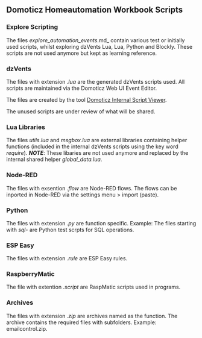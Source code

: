 ## Domoticz Homeautomation Workbook Scripts

### Explore Scripting
The files _explore_automation_events_<name>.md_ contain various test or initially used scripts, whilst exploring dzVents Lua, Lua, Python and Blockly.
These scripts are not used anymore but kept as learning reference.

### dzVents
The files with extension _.lua_ are the generated dzVents scripts used. All scripts are maintained via the Domoticz Web UI Event Editor.

The files are created by the tool [Domoticz Internal Script Viewer](https://github.com/rwbl/domoticz-internal-script-viewer).

The unused scripts are under review of what will be shared.

### Lua Libraries
The files _utils.lua_ and _msgbox.lua_ are external libraries containing helper functions (included in the internal dzVents scripts using the key word _require_).
***NOTE***: These libaries are not used anymore and replaced by the internal shared helper _global_data.lua_.

### Node-RED
The files with exsention _.flow_ are Node-RED flows.
The flows can be inported in Node-RED via the settings menu > import (paste).

### Python
The files with extension _.py_ are function specific. 
Example: The files starting with _sql-_ are Python test scrpts for SQL operations.

### ESP Easy
The files with extension _.rule_ are ESP Easy rules.

### RaspberryMatic
The file with extention _.script_ are RaspMatic scripts used in programs.

### Archives
The files with extension _.zip_ are archives named as the function.
The archive contains the required files with subfolders.
Example: emailcontrol.zip.

